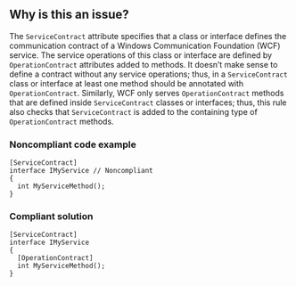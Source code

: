 ## Why is this an issue?
 
The `ServiceContract` attribute specifies that a class or interface defines the communication contract of a Windows Communication Foundation (WCF) service. The service operations of this class or interface are defined by `OperationContract` attributes added to methods. It doesn’t make sense to define a contract without any service operations; thus, in a `ServiceContract` class or interface at least one method should be annotated with `OperationContract`. Similarly, WCF only serves `OperationContract` methods that are defined inside `ServiceContract` classes or interfaces; thus, this rule also checks that `ServiceContract` is added to the containing type of `OperationContract` methods.
 
### Noncompliant code example

    [ServiceContract]
    interface IMyService // Noncompliant
    {
      int MyServiceMethod();
    }

### Compliant solution

    [ServiceContract]
    interface IMyService
    {
      [OperationContract]
      int MyServiceMethod();
    }